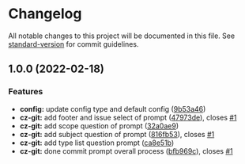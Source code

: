 # Changelog

All notable changes to this project will be documented in this file. See [standard-version](https://github.com/conventional-changelog/standard-version) for commit guidelines.

## 1.0.0 (2022-02-18)


### Features

* **config:** update config type and default config ([9b53a46](https://github.com/Zhengqbbb/git-cz/commit/9b53a46421b486a94a5162c8cf5d63f7cc5501f5))
* **cz-git:** add footer and issue select of prompt ([47973de](https://github.com/Zhengqbbb/git-cz/commit/47973de061d5640efaf3677b76026c2c5a0654f6)), closes [#1](https://github.com/Zhengqbbb/git-cz/issues/1)
* **cz-git:** add scope question of prompt ([32a0ae9](https://github.com/Zhengqbbb/git-cz/commit/32a0ae915b37571ae5d26d11a8c1426b09796ce0))
* **cz-git:** add subject question of prompt ([816fb53](https://github.com/Zhengqbbb/git-cz/commit/816fb5321b7b73cc5004beeda48eb932110cdc18)), closes [#1](https://github.com/Zhengqbbb/git-cz/issues/1)
* **cz-git:** add type list question prompt ([ca8e51b](https://github.com/Zhengqbbb/git-cz/commit/ca8e51bb70010b8e3c5dd46b7fe3e54e4b7ebf98))
* **cz-git:** done commit prompt overall process ([bfb969c](https://github.com/Zhengqbbb/git-cz/commit/bfb969cd03711a2733fcfe59ff93170d353da6e4)), closes [#1](https://github.com/Zhengqbbb/git-cz/issues/1)
